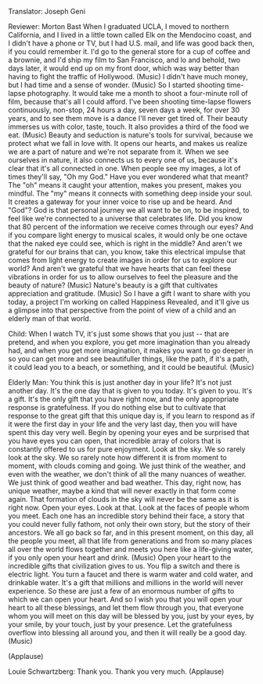

Translator: Joseph Geni

Reviewer: Morton Bast
When I graduated UCLA, I moved to northern California,
and I lived in a little town called Elk
on the Mendocino coast,
and I didn&#39;t have a phone or TV, but I had U.S. mail,
and life was good back then, if you could remember it.
I&#39;d go to the general store for a cup of coffee
and a brownie, and I&#39;d ship my film
to San Francisco, and lo and behold, two days later,
it would end up on my front door,
which was way better than having to fight the traffic
of Hollywood. (Music)
I didn&#39;t have much money,
but I had time and a sense of wonder. (Music)
So I started shooting time-lapse photography.
It would take me a month to shoot a four-minute
roll of film, because that&#39;s all I could afford.
I&#39;ve been shooting time-lapse flowers continuously,
non-stop, 24 hours a day, seven days a week,
for over 30 years, and to see them move
is a dance I&#39;ll never get tired of.
Their beauty immerses us with color, taste, touch.
It also provides a third of the food we eat.
(Music)
Beauty and seduction is nature&#39;s tools for survival,
because we protect what we fall in love with.
It opens our hearts, and makes us realize
we are a part of nature and we&#39;re not separate from it.
When we see ourselves in nature, it also connects us
to every one of us, because it&#39;s clear
that it&#39;s all connected in one.
When people see my images, a lot of times they&#39;ll say,
&quot;Oh my God.&quot; Have you ever wondered what that meant?
The &quot;oh&quot; means it caught your attention,
makes you present, makes you mindful.
The &quot;my&quot; means it connects with something deep
inside your soul.
It creates a gateway for your inner voice to rise up
and be heard. And &quot;God&quot;?
God is that personal journey we all want to be on,
to be inspired, to feel like we&#39;re connected to a universe
that celebrates life.
Did you know that 80 percent
of the information we receive comes through our eyes?
And if you compare light energy to musical scales,
it would only be one octave that the naked eye could see,
which is right in the middle?
And aren&#39;t we grateful for our brains that can, you know,
take this electrical impulse that comes from light energy
to create images in order for us to explore our world?
And aren&#39;t we grateful that we have hearts
that can feel these vibrations
in order for us to allow ourselves to feel the pleasure
and the beauty of nature?
(Music)
Nature&#39;s beauty is a gift that cultivates
appreciation and gratitude.
(Music)
So I have a gift I want to share with you today,
a project I&#39;m working on called Happiness Revealed,
and it&#39;ll give us a glimpse into that perspective
from the point of view of a child and an elderly man
of that world.

Child: When I watch TV,
it&#39;s just some shows that you just -- that are pretend,
and when you explore, you get
more imagination than you already had,
and when you get more imagination,
it makes you want to go deeper in
so you can get more and see beautifuller things,
like the path, if it&#39;s a path, it could lead you to a beach,
or something, and it could be beautiful.
(Music)

Elderly Man: You think this is just another day in your life?
It&#39;s not just another day. It&#39;s the one day that is given to you
today.
It&#39;s given to you. It&#39;s a gift.
It&#39;s the only gift that you have right now,
and the only appropriate response
is gratefulness.
If you do nothing else but to cultivate that response
to the great gift that this unique day is,
if you learn to respond
as if it were the first day in your life
and the very last day,
then you will have spent this day very well.
Begin by opening your eyes and be surprised
that you have eyes you can open,
that incredible array of colors that is constantly offered to us
for pure enjoyment.
Look at the sky.
We so rarely look at the sky.
We so rarely note how different it is
from moment to moment, with clouds coming and going.
We just think of the weather,
and even with the weather, we don&#39;t think of
all the many nuances of weather.
We just think of good weather and bad weather.
This day, right now, has unique weather,
maybe a kind that will never exactly
in that form come again.
That formation of clouds in the sky will never be the same
as it is right now.
Open your eyes. Look at that.
Look at the faces of people whom you meet.
Each one has an incredible story behind their face,
a story that you could never fully fathom,
not only their own story, but the story of their ancestors.
We all go back so far,
and in this present moment, on this day,
all the people you meet, all that life from generations
and from so many places all over the world
flows together and meets you here
like a life-giving water, if you only open your heart and drink.
(Music)
Open your heart to the incredible gifts that civilization
gives to us.
You flip a switch and there is electric light.
You turn a faucet and there is warm water and cold water,
and drinkable water.
It&#39;s a gift that millions and millions in the world
will never experience.
So these are just a few of an enormous number of gifts
to which we can open your heart.
And so I wish you that you will open your heart
to all these blessings, and let them flow through you,
that everyone whom you will meet on this day
will be blessed by you,
just by your eyes,
by your smile,
by your touch,
just by your presence.
Let the gratefulness overflow
into blessing all around you,
and then it will really be a good day. (Music)

(Applause)


Louie Schwartzberg: Thank you.
Thank you very much. 
(Applause)

